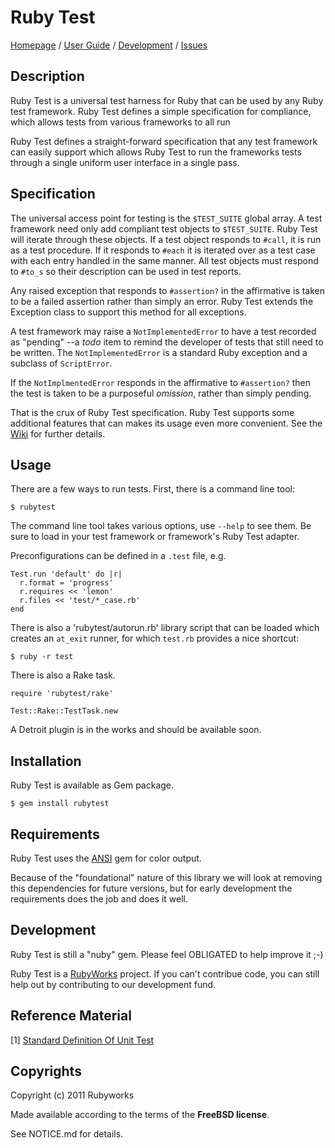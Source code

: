 # Ruby Test

[Homepage](http://rubyworks.github.com/rubytest) /
[User Guide](http://wiki.github.com/rubyworks/rubytest) /
[Development](http://github.com/rubyworks/rubytest) /
[Issues](http://github.com/rubyworks/rubytest/issues)

## Description

Ruby Test is a universal test harness for Ruby that can be used by any Ruby
test framework. Ruby Test defines a simple specification for compliance, which
allows tests from various frameworks to all run 

Ruby Test defines a straight-forward specification that any test framework can 
easily support which allows Ruby Test to run the frameworks tests through a
single uniform user interface in a single pass.

## Specification

The universal access point for testing is the `$TEST_SUITE` global array. A test
framework need only add compliant test objects to `$TEST_SUITE`. 
Ruby Test will iterate through these objects. If a test object responds to
`#call`, it is run as a test procedure. If it responds to `#each` it is iterated
over as a test case with each entry handled in the same manner. All test 
objects must respond to `#to_s` so their description can be used in test
reports.

Any raised exception that responds to `#assertion?` in the affirmative is taken
to be a failed assertion rather than simply an error. Ruby Test extends the
Exception class to support this method for all exceptions.

A test framework may raise a `NotImplementedError` to have a test recorded
as "pending" --a _todo_ item to remind the developer of tests that still
need to be written. The `NotImplementedError` is a standard Ruby exception
and a subclass of `ScriptError`.

If the `NotImplmentedError` responds in the affirmative to `#assertion?` then
the test is taken to be a purposeful _omission_, rather than simply pending.

That is the crux of Ruby Test specification. Ruby Test supports some
additional features that can makes its usage even more convenient.
See the [Wiki](http://github.com/rubyworks/test/wiki) for further details.


## Usage

There are a few ways to run tests. First, there is a command line tool:

    $ rubytest

The command line tool takes various options, use `--help` to see them.
Be sure to load in your test framework or framework's Ruby Test adapter.

Preconfigurations can be defined in a `.test` file, e.g.

    Test.run 'default' do |r|
      r.format = 'progress'
      r.requires << 'lemon'
      r.files << 'test/*_case.rb'
    end

There is also a 'rubytest/autorun.rb' library script that can be loaded which
creates an `at_exit` runner, for which `test.rb` provides a nice shortcut:

    $ ruby -r test

There is also a Rake task.

    require 'rubytest/rake'

    Test::Rake::TestTask.new

A Detroit plugin is in the works and should be available soon.


## Installation

Ruby Test is available as Gem package.

    $ gem install rubytest


## Requirements

Ruby Test uses the [ANSI](http://rubyworks.github.com/ansi) gem for color output.

Because of the "foundational" nature of this library we will look at removing
this dependencies for future versions, but for early development the 
requirements does the job and does it well.


## Development

Ruby Test is still a "nuby" gem. Please feel OBLIGATED to help improve it ;-)

Ruby Test is a [RubyWorks](http://rubyworks.github.com) project. If you can't
contribue code, you can still help out by contributing to our development fund.


## Reference Material

[1] [Standard Definition Of Unit Test](http://c2.com/cgi/wiki?StandardDefinitionOfUnitTest)


## Copyrights

Copyright (c) 2011 Rubyworks

Made available according to the terms of the <b>FreeBSD license</b>.

See NOTICE.md for details.

